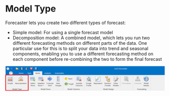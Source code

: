 # Model Type

Forecaster lets you create two different types of forecast:

-	Simple model: For using a single forecast model
-	Decomposition model: A combined model, which lets you run two different forecasting methods on different parts of the data.  One particular use for this is to split your data into trend and seasonal components, enabling you to use a different forecasting method on each component before re-combining the two to form the final forecast

![Model Types](imgs/ModelType_ModelTypes.png)

<!-- A separate document describing decomposition models can be obtained by CACI [1]. -->
